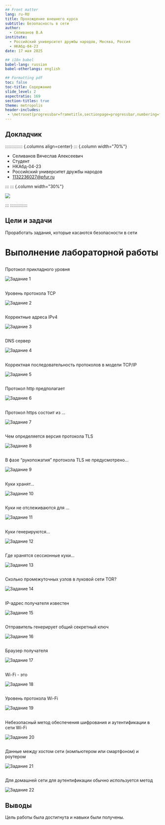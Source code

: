 ```yaml
---
## Front matter
lang: ru-RU
title: Прохождение внешнего курса
subtitle: Безопасность в сети
author:
  - Селиванов В.А
institute:
  - Российский университет дружбы народов, Москва, Россия
  - НКАбд-04-23
date: 17 мая 2025

## i18n babel
babel-lang: russian
babel-otherlangs: english

## Formatting pdf
toc: false
toc-title: Содержание
slide_level: 2
aspectratio: 169
section-titles: true
theme: metropolis
header-includes:
 - \metroset{progressbar=frametitle,sectionpage=progressbar,numbering=fraction}
---
```


## Докладчик

:::::::::::::: {.columns align=center}
::: {.column width="70%"}

  * Селиванов Вячеслав Алексеевич
  * Студент
  * НКАбд-04-23
  * Российский университет дружбы народов
  * [1132236027@pfur.ru](mailto:1132236027@rudn.ru)

:::
::: {.column width="30%"}

![](./image/me.jpg)

:::
::::::::::::::


## Цели и задачи

Проработать задания, которые касаются безопасности в сети



# Выполнение лабораторной работы

## 

Протокол прикладного уровня

![Задание 1](image/1-1.png)

##

Уровень протокола TCP

![Задание 2](image/1-2.png)

##

Корректные адреса IPv4

![Задание 3](image/1-3.png)

##

DNS сервер 

![Задание 4](image/1-4.png)

##

Корректная последовательность протоколов в модели TCP/IP

![Задание 5](image/1-5.png)

##

Протокол http предполагает

![Задание 6](image/1-6.png)

##

Протокол https состоит из ...

![Задание 7](image/1-7.png)

##

Чем определяется версия протокола TLS

![Задание 8](image/1-8.png)

##

В фазе “рукопожатия” протокола TLS не предусмотрено...

![Задание 9](image/1-9.png)

##

Куки хранят...

![Задание 10](image/1-10.png)

##

Куки не отслеживаются для ...

![Задание 11](image/1-11.png)

##

Куки генерируются...

![Задание 12](image/1-12.png)

##

Где хранятся сессионные куки...

![Задание 13](image/1-13.png)

##

Сколько промежуточных узлов в луковой сети TOR?

![Задание 14](image/1-14.png)

##

IP-адрес получателя известен

![Задание 15](image/1-15.png)

##

Отправитель генерирует общий секретный ключ 

![Задание 16](image/1-16.png)

##

Браузер получателя 

![Задание 17](image/1-17.png)

##

Wi-Fi - это 

![Задание 18](image/1-18.png)

##

Уровень протокола Wi-Fi

![Задание 19](image/1-19.png)

##

Небезопасный метод обеспечения шифрования и аутентификации в сети Wi-Fi

![Задание 20](image/1-20.png)

##

Данные между хостом сети (компьютером или смартфоном) и роутером 

![Задание 21](image/1-21.png)

##

Для домашней сети для аутентификации обычно используется метод

![Задание 22](image/1-22.png)

##


## Выводы

Цель работы была достигнута и навыки были получены.


